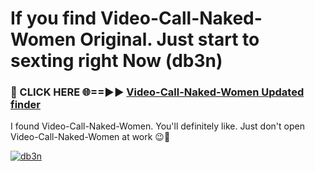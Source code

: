 # If you find Video-Call-Naked-Women Original. Just start to sexting right Now (db3n)

<h3>🔴 CLICK HERE 🌐==►► <a href="https://tinyurl.com/mtbk5fxa" rel="nofollow">Video-Call-Naked-Women Updated finder</a></h3>

I found Video-Call-Naked-Women. You'll definitely like. Just don't open Video-Call-Naked-Women at work 😉💬

[![db3n](https://i.imgur.com/Q8WKrnY.jpeg)](https://tinyurl.com/mtbk5fxa)
